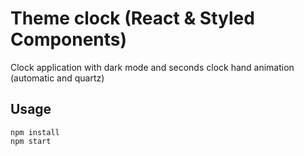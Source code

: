 # Theme clock (React & Styled Components)

Clock application with dark mode and seconds clock hand animation (automatic and quartz)

## Usage

```
npm install
npm start
```
